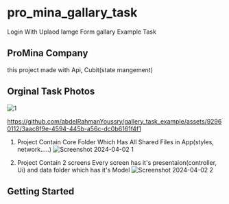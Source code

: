# pro_mina_gallary_task

Login With Uplaod Iamge Form gallary Example Task 
## ProMina Company
this project made with Api, Cubit(state mangement)

## Orginal Task Photos
![1](https://github.com/abdelRahmanYoussry/gallery_task_example/assets/92960112/7517c2c5-ad62-4c87-9e08-c37589bd8872)



https://github.com/abdelRahmanYoussry/gallery_task_example/assets/92960112/3aac8f9e-4594-445b-a56c-dc0b6161f4f1





1. Project Contain Core Folder Which Has All Shared Files in App(styles, network.....)
![Screenshot 2024-04-02 1](https://github.com/abdelRahmanYoussry/gallery_task_example/assets/92960112/84e63406-a5ad-4a1f-a61a-5e2e5b630d28)

2. Project Contain 2 screens Every screen has it's presentaion(controller, Ui) and data folder which has it's Model
   ![Screenshot 2024-04-02 2](https://github.com/abdelRahmanYoussry/gallery_task_example/assets/92960112/eb994280-9b70-455e-a252-312c10226a76)

   




## Getting Started




